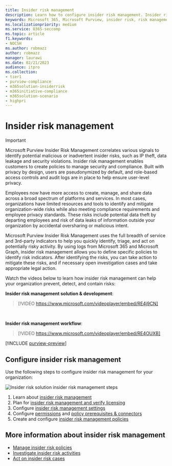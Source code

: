 ```yaml
---
title: Insider risk management
description: Learn how to configure insider risk management. Insider risk management allows you to define specific policies to identify risk indicators.
keywords: Microsoft 365, Microsoft Purview, insider risk, risk management, compliance
ms.localizationpriority: medium
ms.service: O365-seccomp
ms.topic: article
f1.keywords:
- NOCSH
ms.author: robmazz
author: robmazz
manager: laurawi
ms.date: 02/21/2023
audience: itpro
ms.collection:
- tier1
- purview-compliance
- m365solution-insiderrisk
- m365initiative-compliance
- m365solution-scenario
- highpri
---
```


# Insider risk management

> [!IMPORTANT]
> Microsoft Purview Insider Risk Management correlates various signals to identify potential malicious or inadvertent insider risks, such as IP theft, data leakage and security violations. Insider risk management enables customers to create policies to manage security and compliance. Built with privacy by design, users are pseudonymized by default, and role-based access controls and audit logs are in place to help ensure user-level privacy.

Employees now have more access to create, manage, and share data across a broad spectrum of platforms and services. In most cases, organizations have limited resources and tools to identify and mitigate organization-wide risks while also meeting compliance requirements and employee privacy standards. These risks include potential data theft by departing employees and risk of data leaks of information outside your organization by accidental oversharing or malicious intent.

Microsoft Purview Insider Risk Management uses the full breadth of service and 3rd-party indicators to help you quickly identify, triage, and act on potentially risky activity. By using logs from Microsoft 365 and Microsoft Graph, insider risk management allows you to define specific policies to identify risk indicators. After identifying the risks, you can take action to mitigate these risks, and if necessary open investigation cases and take appropriate legal action.

Watch the videos below to learn how insider risk management can help your organization prevent, detect, and contain risks:


**Insider risk management solution & development**:
>[!VIDEO https://www.microsoft.com/videoplayer/embed/RE4j9CN]
<br>

**Insider risk management workflow**:
>[!VIDEO https://www.microsoft.com/videoplayer/embed/RE4OUXB]

[!INCLUDE [purview-preview](../includes/purview-preview.md)]

## Configure insider risk management

Use the following steps to configure insider risk management for your organization:

![Insider risk solution insider risk management steps](../media/ir-solution-ir-steps.png)

1. Learn about [insider risk management](insider-risk-management.md)
2. Plan for [insider risk management and verify licensing](insider-risk-management-plan.md)
3. Configure [insider risk management settings](insider-risk-management-settings.md)
4. Configure [permissions](insider-risk-management-configure.md#step-1-required-enable-permissions-for-insider-risk-management) and [policy prerequisites & connectors](insider-risk-management-configure.md#step-4-recommended-configure-prerequisites-for-policies)
5. Create and configure [insider risk management policies](insider-risk-management-configure.md#step-6-required-create-an-insider-risk-management-policy)

## More information about insider risk management

- [Manage insider risk policies](insider-risk-management-policies.md)
- [Investigate insider risk activities](insider-risk-management-activities.md)
- [Act on insider risk cases](insider-risk-management-cases.md)
